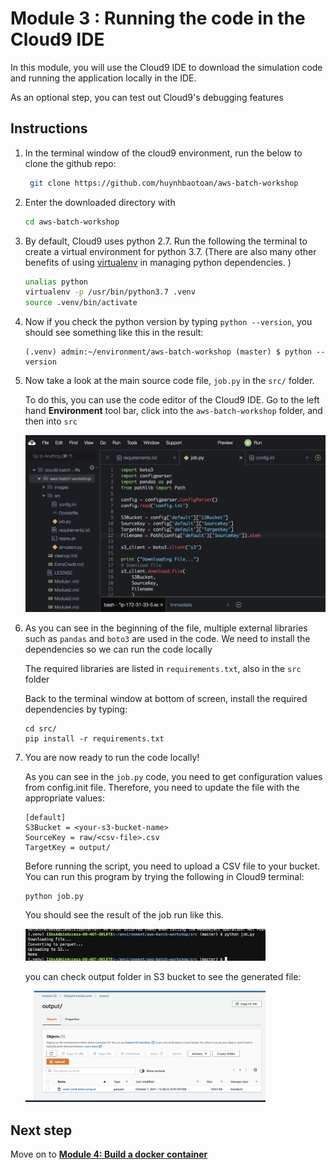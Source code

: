 # Module 3 : Running the code in the Cloud9 IDE

In this module, you will use the Cloud9 IDE to download the simulation code and running the application locally in the IDE. 

As an optional step, you can test out Cloud9's debugging features

## Instructions

1. In the terminal window of the cloud9 environment, run the below to clone the github repo:

	```bash
	 git clone https://github.com/huynhbaotoan/aws-batch-workshop
	```
	
1. Enter the downloaded directory with 

	```bash
	cd aws-batch-workshop
	```
	
1. By default, Cloud9 uses python 2.7. Run the following the terminal to create a virtual environment for python 3.7. (There are also many other benefits of using [virtualenv](https://virtualenv.pypa.io/en/stable/) in managing python dependencies. )

	```bash
	unalias python
	virtualenv -p /usr/bin/python3.7 .venv
	source .venv/bin/activate
	```
	
1. Now if you check the python version by typing `python --version`, you should see something like this in the result:
	
	```
	(.venv) admin:~/environment/aws-batch-workshop (master) $ python --version                          
	```
	
1. Now take a look at the main source code file, `job.py` in the `src/` folder. 

	To do this, you can use the code editor of the Cloud9 IDE. Go to the left hand **Environment** tool bar, click into the `aws-batch-workshop` folder, and then into `src`
	
	<img src="images/open-jobpy-file.png" />
		
1. As you can see in the beginning of the file, multiple external libraries such as `pandas` and `boto3` are used in the code. We need to install the dependencies so we can run the code locally

	The required libraries are listed in `requirements.txt`, also in the `src` folder
	
	Back to the terminal window at bottom of screen, install the required dependencies by typing:
	
	```
	cd src/
	pip install -r requirements.txt 
	```

1. You are now ready to run the code locally! 

	As you can see in the `job.py` code, you need to get configuration values from config.init file. Therefore, you need to update the file with the appropriate values:
	```
	[default]
	S3Bucket = <your-s3-bucket-name>
	SourceKey = raw/<csv-file>.csv
	TargetKey = output/
	```
	Before running the script, you need to upload a CSV file to your bucket.
	You can run this program by trying the following in Cloud9 terminal:
	
	```
	python job.py
	```

	You should see the result of the job run like this. 

	<img src="images/local-jobpy-running.png" width="80%">
	
	you can check output folder in S3 bucket to see the generated file: 

	<img src="images/s3-output-file.png" width="80%">
	
## Next step

Move on to [**Module 4: Build a docker container**](./Module4.md)
